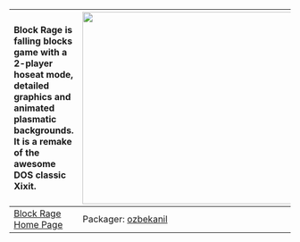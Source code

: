 | Block Rage is falling blocks game with a 2-player hoseat mode, detailed graphics and animated plasmatic backgrounds. It is a remake of the awesome DOS classic Xixit. | <a href='http://www.youtube.com/watch?feature=player_embedded&v=D7_tJk0o7rk' target='_blank'><img src='http://img.youtube.com/vi/D7_tJk0o7rk/0.jpg' width='425' height=344 /></a> |
|:----------------------------------------------------------------------------------------------------------------------------------------------------------------------|:----------------------------------------------------------------------------------------------------------------------------------------------------------------------------------|
|[Block Rage Home Page](http://blockrage.sourceforge.net/)| Packager: [ozbekanil](http://code.google.com/p/happy-kitty/people/detail?u=ozbekanil) |